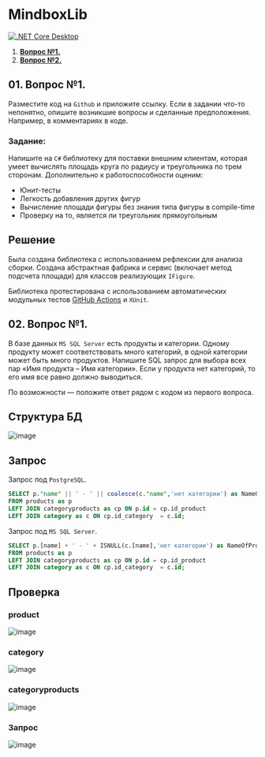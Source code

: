 # MindboxLib

[![.NET Core Desktop](https://github.com/AleksandrKonst/MindboxLib/actions/workflows/dotnet-desktop.yml/badge.svg)](https://github.com/AleksandrKonst/MindboxLib/actions/workflows/dotnet-desktop.yml)

1. [**Вопрос №1.**](#01)
2. [**Вопрос №2.**](#02)

## 01. Вопрос №1.<a name="01"></a>
Разместите код на `Github` и приложите ссылку. Если в задании что-то непонятно, опишите возникшие вопросы и сделанные предположения. Например, в комментариях в коде.
### Задание:
Напишите на `C#` библиотеку для поставки внешним клиентам, которая умеет вычислять площадь круга по радиусу и треугольника по трем сторонам. Дополнительно к работоспособности оценим:
- Юнит-тесты
- Легкость добавления других фигур
- Вычисление площади фигуры без знания типа фигуры в compile-time
- Проверку на то, является ли треугольник прямоугольным

## Решение
Была создана библиотека с использованием рефлексии для анализа сборки. Создана абстрактная фабрика и сервис (включает метод подсчета площади) для классов реализующих `IFigure`.

Библиотека протестирована с использованием автоматических модульных тестов [GitHub Actions](https://github.com/AleksandrKonst/MindboxLib/actions) и `XUnit`.

## 02. Вопрос №1.<a name="02"></a>
В базе данных `MS SQL Server` есть продукты и категории. Одному продукту может соответствовать много категорий, в одной категории может быть много продуктов. Напишите SQL запрос для выбора всех пар «Имя продукта – Имя категории». Если у продукта нет категорий, то его имя все равно должно выводиться.

По возможности — положите ответ рядом с кодом из первого вопроса.

## Структура БД

![image](https://github.com/AleksandrKonst/MindboxLib/assets/40522320/73ee9069-9c47-4d08-913c-65cec58d7d54)

## Запрос
Запрос под `PostgreSQL`.

```sql
SELECT p."name" || ' - ' || coalesce(c."name",'нет категории') as NameOfProduct
FROM products as p 
LEFT JOIN categoryproducts as cp ON p.id = cp.id_product  
LEFT JOIN category as c ON cp.id_category  = c.id;
```

Запрос под `MS SQL Server`.

```sql
SELECT p.[name] + ' - ' + ISNULL(c.[name],'нет категории') as NameOfProduct
FROM products as p 
LEFT JOIN categoryproducts as cp ON p.id = cp.id_product  
LEFT JOIN category as c ON cp.id_category  = c.id;
```

## Проверка

### product
![image](https://github.com/AleksandrKonst/MindboxLib/assets/40522320/13c32cf8-5972-4ad4-b89b-0c514f52d8f9)

### category
![image](https://github.com/AleksandrKonst/MindboxLib/assets/40522320/cde228a3-1cdf-42f9-b4e4-a50fcee68344)

### categoryproducts
![image](https://github.com/AleksandrKonst/MindboxLib/assets/40522320/22050c69-838e-46d6-8a6d-bb89d3c7c1e9)

### Запрос
![image](https://github.com/AleksandrKonst/MindboxLib/assets/40522320/3d032d1d-66bb-4696-90b5-28c658d28853)
